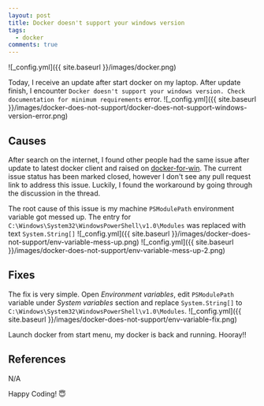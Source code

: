 ```yaml
---
layout: post
title: Docker doesn't support your windows version
tags:  
  - docker  
comments: true
---
```


![_config.yml]({{ site.baseurl }}/images/docker.png)

Today, I receive an update after start docker on my laptop. After update finish, I encounter `Docker doesn't support your windows version. Check documentation for minimum requirements` error.
![_config.yml]({{ site.baseurl }}/images/docker-does-not-support/docker-does-not-support-windows-version-error.png)

## Causes
After search on the internet, I found other people had the same issue after update to latest docker client and raised on [docker-for-win](https://github.com/docker/for-win/issues/4482). The current issue status has been marked closed, however I don't see any pull request link to address this issue. Luckily, I found the workaround by going through the discussion in the thread. 

The root cause of this issue is my machine `PSModulePath` environment variable got messed up. The entry for `C:\Windows\System32\WindowsPowerShell\v1.0\Modules` was replaced with text `System.String[]`
![_config.yml]({{ site.baseurl }}/images/docker-does-not-support/env-variable-mess-up.png)
![_config.yml]({{ site.baseurl }}/images/docker-does-not-support/env-variable-mess-up-2.png)

## Fixes
The fix is very simple. Open *Environment variables*, edit `PSModulePath` variable under *System variables* section and replace `System.String[]` to `C:\Windows\System32\WindowsPowerShell\v1.0\Modules`. 
![_config.yml]({{ site.baseurl }}/images/docker-does-not-support/env-variable-fix.png)

Launch docker from start menu, my docker is back and running. Hooray!!


## References
N/A

Happy Coding! 😇